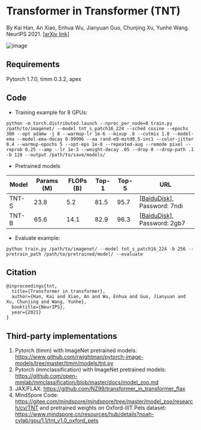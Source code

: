 # Transformer in Transformer (TNT)
By Kai Han, An Xiao, Enhua Wu, Jianyuan Guo, Chunjing Xu, Yunhe Wang. NeurIPS 2021. [[arXiv link]](https://arxiv.org/abs/2103.00112)

![image](https://user-images.githubusercontent.com/9500784/122160150-ff1bca80-cea1-11eb-9329-be5031bad78e.png)

## Requirements
Pytorch 1.7.0,
timm 0.3.2,
apex

## Code
- Training example for 8 GPUs:
```
python -m torch.distributed.launch --nproc_per_node=8 train.py /path/to/imagenet/ --model tnt_s_patch16_224 --sched cosine --epochs 300 --opt adamw -j 8 --warmup-lr 1e-6 --mixup .8 --cutmix 1.0 --model-ema --model-ema-decay 0.99996 --aa rand-m9-mstd0.5-inc1 --color-jitter 0.4 --warmup-epochs 5 --opt-eps 1e-8 --repeated-aug --remode pixel --reprob 0.25 --amp --lr 1e-3 --weight-decay .05 --drop 0 --drop-path .1 -b 128 --output /path/to/save/models/
```

- Pretrained models

|Model|Params (M)|FLOPs (B)|Top-1|Top-5|URL|
|-|-|-|-|-|-|
|TNT-S|23.8|5.2|81.5|95.7|[[BaiduDisk]](https://pan.baidu.com/s/1AwJDWEPl-hqLHfUvqmlqxQ), Password: 7ndi|
|TNT-B|65.6|14.1|82.9|96.3|[[BaiduDisk]](https://pan.baidu.com/s/1_TemN7kvWuYeZohisObQ1w), Password: 2gb7|

- Evaluate example:
```
python train.py /path/to/imagenet/ --model tnt_s_patch16_224 -b 256 --pretrain_path /path/to/pretrained/model/ --evaluate
```

## Citation
```
@inproceedings{tnt,
  title={Transformer in transformer},
  author={Han, Kai and Xiao, An and Wu, Enhua and Guo, Jianyuan and Xu, Chunjing and Wang, Yunhe},
  booktitle={NeurIPS},
  year={2021}
}
```

## Third-party implementations
1. Pytorch (timm) with ImageNet pretrained models: https://www.github.com/rwightman/pytorch-image-models/tree/master/timm/models/tnt.py
2. Pytorch (mmclassification) with ImageNet pretrained models: https://github.com/open-mmlab/mmclassification/blob/master/docs/model_zoo.md
3. JAX/FLAX: https://github.com/NZ99/transformer_in_transformer_flax
4. MindSpore Code: https://gitee.com/mindspore/mindspore/tree/master/model_zoo/research/cv/TNT and pretrained weights on Oxford-IIIT Pets dataset: https://www.mindspore.cn/resources/hub/details?noah-cvlab/gpu/1.1/tnt_v1.0_oxford_pets
